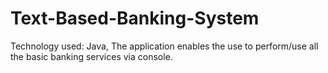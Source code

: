 # Text-Based-Banking-System
Technology used: Java,
The application enables the use to perform/use all the basic banking services via console.
